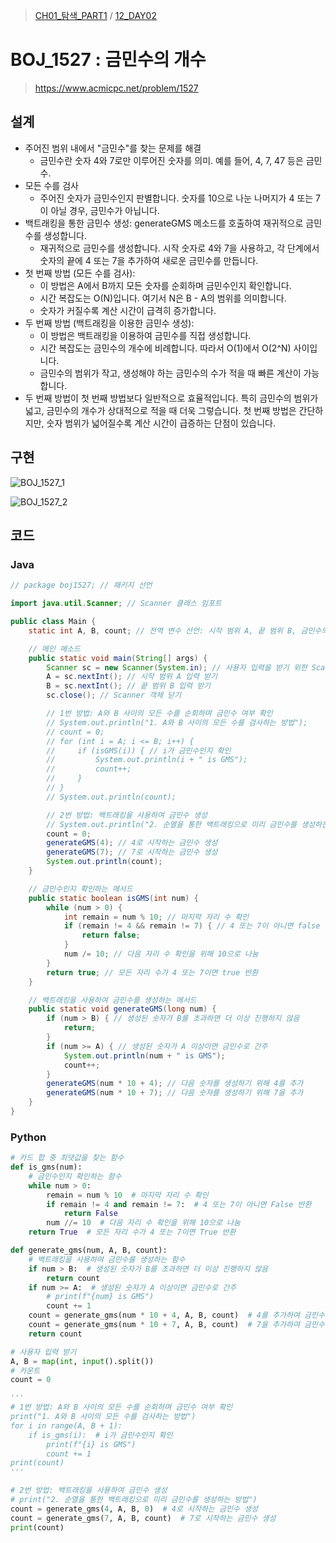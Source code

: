 > [CH01_탐색_PART1](../) / [12_DAY02](./)

# BOJ_1527 : 금민수의 개수
> https://www.acmicpc.net/problem/1527

## 설계
- 주어진 범위 내에서 "금민수"를 찾는 문제를 해결
    - 금민수란 숫자 4와 7로만 이루어진 숫자를 의미. 예를 들어, 4, 7, 47 등은 금민수.
- 모든 수를 검사
    - 주어진 숫자가 금민수인지 판별합니다. 숫자를 10으로 나눈 나머지가 4 또는 7이 아닐 경우, 금민수가 아닙니다.
- 백트래킹을 통한 금민수 생성: generateGMS 메소드를 호출하여 재귀적으로 금민수를 생성합니다.
    - 재귀적으로 금민수를 생성합니다. 시작 숫자로 4와 7을 사용하고, 각 단계에서 숫자의 끝에 4 또는 7을 추가하여 새로운 금민수를 만듭니다.
- 첫 번째 방법 (모든 수를 검사):
    - 이 방법은 A에서 B까지 모든 숫자를 순회하며 금민수인지 확인합니다.
    - 시간 복잡도는 O(N)입니다. 여기서 N은 B - A의 범위를 의미합니다.
    - 숫자가 커질수록 계산 시간이 급격히 증가합니다.
- 두 번째 방법 (백트래킹을 이용한 금민수 생성):
    - 이 방법은 백트래킹을 이용하여 금민수를 직접 생성합니다.
    - 시간 복잡도는 금민수의 개수에 비례합니다. 따라서 O(1)에서 O(2^N) 사이입니다.
    - 금민수의 범위가 작고, 생성해야 하는 금민수의 수가 적을 때 빠른 계산이 가능합니다.
-  두 번째 방법이 첫 번째 방법보다 일반적으로 효율적입니다. 특히 금민수의 범위가 넓고, 금민수의 개수가 상대적으로 적을 때 더욱 그렇습니다. 첫 번째 방법은 간단하지만, 숫자 범위가 넓어질수록 계산 시간이 급증하는 단점이 있습니다.

## 구현

![BOJ_1527_1](./BOJ_1527_1.png)

![BOJ_1527_2](./BOJ_1527_2.png)

## 코드
### Java
```java
// package boj1527; // 패키지 선언

import java.util.Scanner; // Scanner 클래스 임포트

public class Main {
    static int A, B, count; // 전역 변수 선언: 시작 범위 A, 끝 범위 B, 금민수의 개수 count

    // 메인 메소드
    public static void main(String[] args) {
        Scanner sc = new Scanner(System.in); // 사용자 입력을 받기 위한 Scanner 객체 생성
        A = sc.nextInt(); // 시작 범위 A 입력 받기
        B = sc.nextInt(); // 끝 범위 B 입력 받기
        sc.close(); // Scanner 객체 닫기

        // 1번 방법: A와 B 사이의 모든 수를 순회하며 금민수 여부 확인
        // System.out.println("1. A와 B 사이의 모든 수를 검사하는 방법");
        // count = 0;
        // for (int i = A; i <= B; i++) {
        //     if (isGMS(i)) { // i가 금민수인지 확인
        //         System.out.println(i + " is GMS");
        //         count++;
        //     }
        // }
        // System.out.println(count);

        // 2번 방법: 백트래킹을 사용하여 금민수 생성
        // System.out.println("2. 순열을 통한 백트래킹으로 미리 금민수를 생성하는 방법");
        count = 0;
        generateGMS(4); // 4로 시작하는 금민수 생성
        generateGMS(7); // 7로 시작하는 금민수 생성
        System.out.println(count);
    }

    // 금민수인지 확인하는 메서드
    public static boolean isGMS(int num) {
        while (num > 0) {
            int remain = num % 10; // 마지막 자리 수 확인
            if (remain != 4 && remain != 7) { // 4 또는 7이 아니면 false 반환
                return false;
            }
            num /= 10; // 다음 자리 수 확인을 위해 10으로 나눔
        }
        return true; // 모든 자리 수가 4 또는 7이면 true 반환
    }

    // 백트래킹을 사용하여 금민수를 생성하는 메서드
    public static void generateGMS(long num) {
        if (num > B) { // 생성된 숫자가 B를 초과하면 더 이상 진행하지 않음
            return;
        }
        if (num >= A) { // 생성된 숫자가 A 이상이면 금민수로 간주
            System.out.println(num + " is GMS");
            count++;
        }
        generateGMS(num * 10 + 4); // 다음 숫자를 생성하기 위해 4를 추가
        generateGMS(num * 10 + 7); // 다음 숫자를 생성하기 위해 7을 추가
    }
}
```
### Python
```python
# 카드 합 중 최댓값을 찾는 함수
def is_gms(num):
    # 금민수인지 확인하는 함수
    while num > 0:
        remain = num % 10  # 마지막 자리 수 확인
        if remain != 4 and remain != 7:  # 4 또는 7이 아니면 False 반환
            return False
        num //= 10  # 다음 자리 수 확인을 위해 10으로 나눔
    return True  # 모든 자리 수가 4 또는 7이면 True 반환

def generate_gms(num, A, B, count):
    # 백트래킹을 사용하여 금민수를 생성하는 함수
    if num > B:  # 생성된 숫자가 B를 초과하면 더 이상 진행하지 않음
        return count
    if num >= A:  # 생성된 숫자가 A 이상이면 금민수로 간주
        # print(f"{num} is GMS")
        count += 1
    count = generate_gms(num * 10 + 4, A, B, count)  # 4를 추가하여 금민수 생성
    count = generate_gms(num * 10 + 7, A, B, count)  # 7을 추가하여 금민수 생성
    return count

# 사용자 입력 받기
A, B = map(int, input().split())
# 카운트
count = 0

'''
# 1번 방법: A와 B 사이의 모든 수를 순회하며 금민수 여부 확인
print("1. A와 B 사이의 모든 수를 검사하는 방법")
for i in range(A, B + 1):
    if is_gms(i):  # i가 금민수인지 확인
        print(f"{i} is GMS")
        count += 1
print(count)
'''

# 2번 방법: 백트래킹을 사용하여 금민수 생성
# print("2. 순열을 통한 백트래킹으로 미리 금민수를 생성하는 방법")
count = generate_gms(4, A, B, 0)  # 4로 시작하는 금민수 생성
count = generate_gms(7, A, B, count)  # 7로 시작하는 금민수 생성
print(count)
```